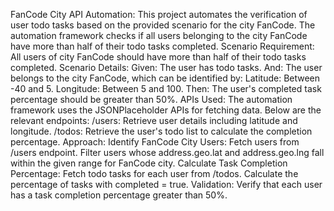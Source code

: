 FanCode City API Automation:
This project automates the verification of user todo tasks based on the provided scenario for the city FanCode. The automation framework checks if all users belonging to the city FanCode have more than half of their todo tasks completed.
Scenario Requirement: All users of city FanCode should have more than half of their todo tasks completed.
Scenario Details:
      Given: The user has todo tasks.
      And: The user belongs to the city FanCode, which can be identified by:
      Latitude: Between -40 and 5.
      Longitude: Between 5 and 100.
      Then: The user's completed task percentage should be greater than 50%.
APIs Used:
The automation framework uses the JSONPlaceholder APIs for fetching data. Below are the relevant endpoints:
/users: Retrieve user details including latitude and longitude.
/todos: Retrieve the user's todo list to calculate the completion percentage.
Approach:
Identify FanCode City Users:
      Fetch users from /users endpoint.
      Filter users whose address.geo.lat and address.geo.lng fall within the given range for FanCode city.
Calculate Task Completion Percentage:
      Fetch todo tasks for each user from /todos.
      Calculate the percentage of tasks with completed = true.
Validation:
      Verify that each user has a task completion percentage greater than 50%.
